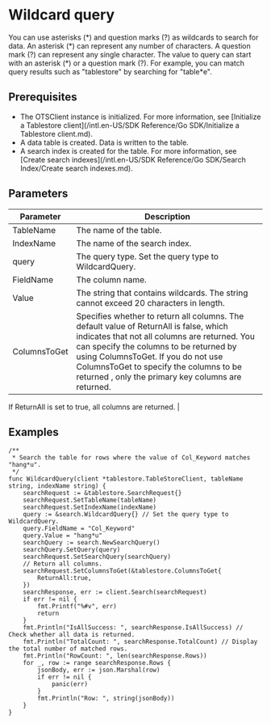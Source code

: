 # Wildcard query

You can use asterisks \(\*\) and question marks \(?\) as wildcards to search for data. An asterisk \(\*\) can represent any number of characters. A question mark \(?\) can represent any single character. The value to query can start with an asterisk \(\*\) or a question mark \(?\). For example, you can match query results such as "tablestore" by searching for "table\*e".

## Prerequisites

-   The OTSClient instance is initialized. For more information, see [Initialize a Tablestore client](/intl.en-US/SDK Reference/Go SDK/Initialize a Tablestore client.md).
-   A data table is created. Data is written to the table.
-   A search index is created for the table. For more information, see [Create search indexes](/intl.en-US/SDK Reference/Go SDK/Search Index/Create search indexes.md).

## Parameters

|Parameter|Description|
|---------|-----------|
|TableName|The name of the table.|
|IndexName|The name of the search index.|
|query|The query type. Set the query type to WildcardQuery.|
|FieldName|The column name.|
|Value|The string that contains wildcards. The string cannot exceed 20 characters in length.|
|ColumnsToGet|Specifies whether to return all columns. The default value of ReturnAll is false, which indicates that not all columns are returned. You can specify the columns to be returned by using ColumnsToGet. If you do not use ColumnsToGet to specify the columns to be returned , only the primary key columns are returned.

If ReturnAll is set to true, all columns are returned. |

## Examples

```
/**
 * Search the table for rows where the value of Col_Keyword matches "hang*u".
 */
func WildcardQuery(client *tablestore.TableStoreClient, tableName string, indexName string) {
    searchRequest := &tablestore.SearchRequest{}
    searchRequest.SetTableName(tableName)
    searchRequest.SetIndexName(indexName)
    query := &search.WildcardQuery{} // Set the query type to WildcardQuery.
    query.FieldName = "Col_Keyword"
    query.Value = "hang*u"
    searchQuery := search.NewSearchQuery()
    searchQuery.SetQuery(query)
    searchRequest.SetSearchQuery(searchQuery)
    // Return all columns.
    searchRequest.SetColumnsToGet(&tablestore.ColumnsToGet{
        ReturnAll:true,
    })
    searchResponse, err := client.Search(searchRequest)
    if err != nil {
        fmt.Printf("%#v", err)
        return
    }
    fmt.Println("IsAllSuccess: ", searchResponse.IsAllSuccess) // Check whether all data is returned.
    fmt.Println("TotalCount: ", searchResponse.TotalCount) // Display the total number of matched rows.
    fmt.Println("RowCount: ", len(searchResponse.Rows))
    for _, row := range searchResponse.Rows {
        jsonBody, err := json.Marshal(row)
        if err != nil {
            panic(err)
        }
        fmt.Println("Row: ", string(jsonBody))
    }
}
```

